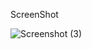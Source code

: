 ScreenShot

![Screenshot (3)](https://user-images.githubusercontent.com/45454049/77305605-6e961f00-6d1e-11ea-84d5-e26c5818afe8.png)

